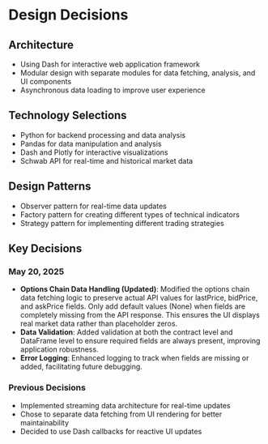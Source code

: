 # Design Decisions

## Architecture
- Using Dash for interactive web application framework
- Modular design with separate modules for data fetching, analysis, and UI components
- Asynchronous data loading to improve user experience

## Technology Selections
- Python for backend processing and data analysis
- Pandas for data manipulation and analysis
- Dash and Plotly for interactive visualizations
- Schwab API for real-time and historical market data

## Design Patterns
- Observer pattern for real-time data updates
- Factory pattern for creating different types of technical indicators
- Strategy pattern for implementing different trading strategies

## Key Decisions

### May 20, 2025
- **Options Chain Data Handling (Updated)**: Modified the options chain data fetching logic to preserve actual API values for lastPrice, bidPrice, and askPrice fields. Only add default values (None) when fields are completely missing from the API response. This ensures the UI displays real market data rather than placeholder zeros.
- **Data Validation**: Added validation at both the contract level and DataFrame level to ensure required fields are always present, improving application robustness.
- **Error Logging**: Enhanced logging to track when fields are missing or added, facilitating future debugging.

### Previous Decisions
- Implemented streaming data architecture for real-time updates
- Chose to separate data fetching from UI rendering for better maintainability
- Decided to use Dash callbacks for reactive UI updates
